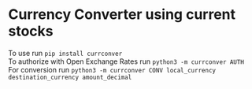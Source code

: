 # Currency Converter using current stocks  
To use run `pip install currconver`  
To authorize with Open Exchange Rates run `python3 -m currconver AUTH`
For conversion run `python3 -m currconver CONV local_currency destination_currency amount_decimal`